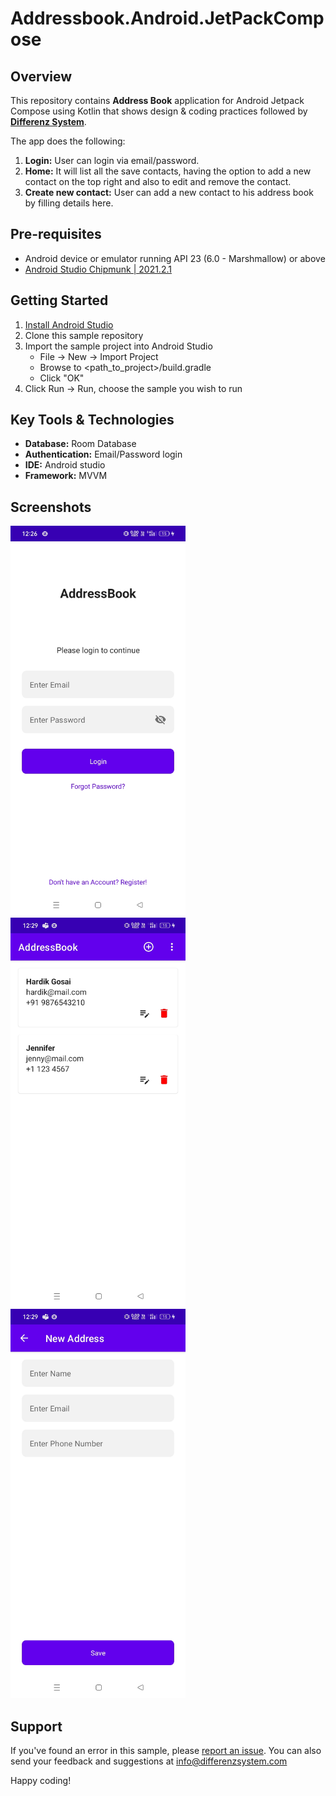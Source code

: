 # Addressbook.Android.JetPackCompose

## Overview
This repository contains **Address Book** application for Android Jetpack Compose using Kotlin that shows design & coding practices followed by **[Differenz System](http://www.differenzsystem.com/)**.

The app does the following:
1. **Login:** User can login via email/password.
2. **Home:** It will list all the save contacts, having the option to add a new contact on the top right and also to edit and remove the contact.
3. **Create new contact:** User can add a new contact to his address book by filling details here.

## Pre-requisites
- Android device or emulator running API 23 (6.0 - Marshmallow) or above
- [Android Studio Chipmunk | 2021.2.1](https://developer.android.com/studio/index.html)

## Getting Started
1. [Install Android Studio](https://developer.android.com/studio/index.html)
2. Clone this sample repository
3. Import the sample project into Android Studio
    - File -> New -> Import Project
    - Browse to <path_to_project>/build.gradle
    - Click "OK"
4. Click Run -> Run, choose the sample you wish to run

## Key Tools & Technologies
- **Database:** Room Database
- **Authentication:** Email/Password login
- **IDE:** Android studio
- **Framework:** MVVM

## Screenshots
<img src="https://github.com/differenz-system/Addressbook.Android.JetPackCompose/blob/22c0b7d6a6fdddedb51d28345d7ba24199c9a6d2/screenshots/login.jpg" width="280"> <img src="https://github.com/differenz-system/Addressbook.Android.JetPackCompose/blob/22c0b7d6a6fdddedb51d28345d7ba24199c9a6d2/screenshots/list.jpg" width="280"> <img src="https://github.com/differenz-system/Addressbook.Android.JetPackCompose/blob/30b463cb0174869e95b54e12c2e216a8cb8a53b1/screenshots/details.jpg" width="280">

## Support
If you've found an error in this sample, please [report an issue](https://github.com/differenz-system/Addressbook.Android.JetPackCompose/issues/new). You can also send your feedback and suggestions at info@differenzsystem.com

Happy coding!